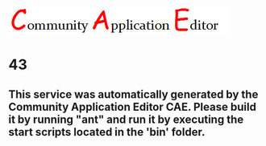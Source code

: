 ![CAE](https://github.com/PhilCAEOrg/microservice-43/blob/master/img/logo.png)  

43
===================


This service was automatically generated by the Community Application Editor CAE. Please build it by running "ant" and run it by executing the start scripts located in the 'bin' folder.
---------------
